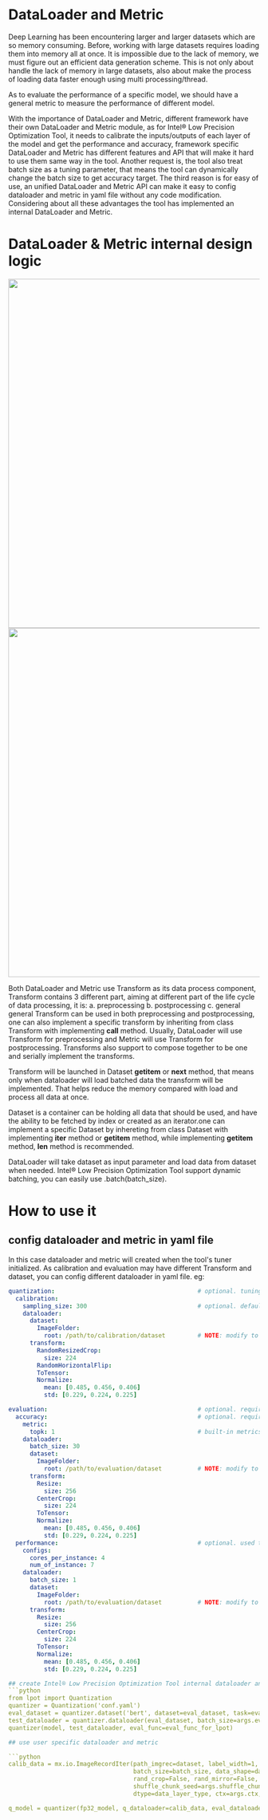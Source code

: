 DataLoader and Metric
=========================================

Deep Learning has been encountering larger and larger datasets which are so memory consuming. Before, working with large datasets requires loading them into memory all at once. It is impossible due to the lack of memory, we must figure out an efficient data generation scheme. This is not only about handle the lack of memory in large datasets, also about make the process of loading data faster enough using multi processing/thread.

As to evaluate the performance of a specific model, we should have a general metric to measure the performance of different model.

With the importance of DataLoader and Metric, different framework have their own DataLoader and Metric module, as for Intel® Low Precision Optimization Tool, it needs to calibrate the inputs/outputs of each layer of the model and get the performance and accuracy, framework specific DataLoader and Metric has different features and API that will make it hard to use them same way in the tool. Another request is, the tool also treat batch size as a tuning parameter, that means the tool can dynamically change the batch size to get accuracy target. The third reason is for easy of use, an unified DataLoader and Metric API can make it easy to config dataloader and metric in yaml file without any code modification. Considering about all these advantages the tool has implemented an internal DataLoader and Metric.

# DataLoader & Metric internal design logic

<div align="left">
  <img src="imgs/dataloader.png" width="700px" />
</div>

<div align="left">
  <img src="imgs/metric.png" width="700px" />
</div>

Both DataLoader and Metric use Transform as its data process component, Transform contains 3 different part, aiming at different part of the life cycle of data processing, it is:
  a. preprocessing
  b. postprocessing
  c. general
general Transform can be used in both preprocessing and postprocessing, one can also implement a specific transform by inheriting from class Transform with implementing __call__ method. Usually, DataLoader will use Transform for preprocessing and Metric will use Transform for postprocessing. Transforms also support to compose together to be one and serially implement the transforms.

Transform will be launched in Dataset __getitem__ or __next__ method, that means only when dataloader will load batched data the transform will be implemented. That helps reduce the memory compared with load and process all data at once. 

Dataset is a container can be holding all data that should be used, and have the ability to be fetched by index or created as an iterator.one can implement a specific Dataset by inhereting from class Dataset with implementing __iter__ method or __getitem__ method, while implementing __getitem__ method, __len__ method is recommended.

DataLoader will take dataset as input parameter and load data from dataset when needed. Intel® Low Precision Optimization Tool support dynamic batching, you can easily use .batch(batch_size).

# How to use it

## config dataloader and metric in yaml file
In this case dataloader and metric will created when the tool's tuner initialized. As calibration and evaluation may have different Transform and dataset, you can config different dataloader in yaml file.
eg:
```yaml
quantization:                                        # optional. tuning constraints on model-wise for advance user to reduce tuning space.
  calibration:
    sampling_size: 300                               # optional. default value is the size of whole dataset. used to set how many portions of calibration dataset is used. exclusive with iterations field.
    dataloader:
      dataset:
        ImageFolder:
          root: /path/to/calibration/dataset         # NOTE: modify to calibration dataset location if needed
      transform:
        RandomResizedCrop:
          size: 224
        RandomHorizontalFlip:
        ToTensor:
        Normalize:
          mean: [0.485, 0.456, 0.406]
          std: [0.229, 0.224, 0.225]

evaluation:                                          # optional. required if user doesn't provide eval_func in lpot.Quantization.
  accuracy:                                          # optional. required if user doesn't provide eval_func in lpot.Quantization.
    metric:
      topk: 1                                        # built-in metrics are topk, map, f1, allow user to register new metric.
    dataloader:
      batch_size: 30
      dataset:
        ImageFolder:
          root: /path/to/evaluation/dataset          # NOTE: modify to evaluation dataset location if needed
      transform:
        Resize:
          size: 256
        CenterCrop:
          size: 224
        ToTensor:
        Normalize:
          mean: [0.485, 0.456, 0.406]
          std: [0.229, 0.224, 0.225]
  performance:                                       # optional. used to benchmark performance of passing model.
    configs:
      cores_per_instance: 4
      num_of_instance: 7
    dataloader:
      batch_size: 1
      dataset:
        ImageFolder:
          root: /path/to/evaluation/dataset          # NOTE: modify to evaluation dataset location if needed
      transform:
        Resize:
          size: 256
        CenterCrop:
          size: 224
        ToTensor:
        Normalize:
          mean: [0.485, 0.456, 0.406]
          std: [0.229, 0.224, 0.225]

## create Intel® Low Precision Optimization Tool internal dataloader and metric and pass to quantizer
```python
from lpot import Quantization
quantizer = Quantization('conf.yaml')
eval_dataset = quantizer.dataset('bert', dataset=eval_dataset, task=eval_task)
test_dataloader = quantizer.dataloader(eval_dataset, batch_size=args.eval_batch_size)
quantizer(model, test_dataloader, eval_func=eval_func_for_lpot)

## use user specific dataloader and metric

```python
calib_data = mx.io.ImageRecordIter(path_imgrec=dataset, label_width=1, preprocess_threads=data_nthreads, 
                                   batch_size=batch_size, data_shape=data_shape, label_name=label_name,
                                   rand_crop=False, rand_mirror=False, shuffle=args.shuffle_dataset,
                                   shuffle_chunk_seed=args.shuffle_chunk_seed, seed=args.shuffle_seed,
                                   dtype=data_layer_type, ctx=args.ctx, **combine_mean_std)

q_model = quantizer(fp32_model, q_dataloader=calib_data, eval_dataloader=calib_data)
